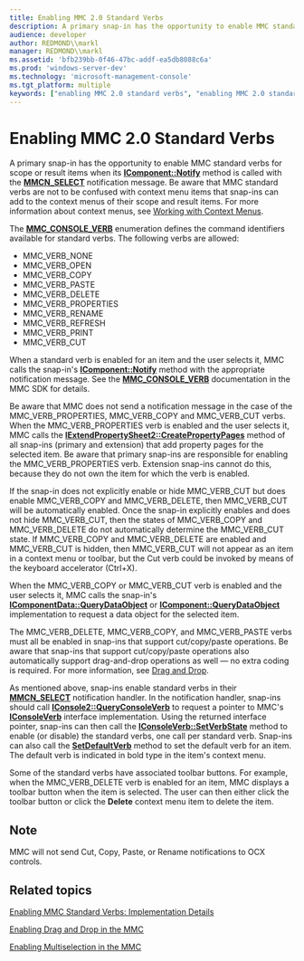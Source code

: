 ```yaml
---
title: Enabling MMC 2.0 Standard Verbs
description: A primary snap-in has the opportunity to enable MMC standard verbs for scope or result items when its IComponent Notify method is called with the MMCN\_SELECT notification message.
audience: developer
author: REDMOND\\markl
manager: REDMOND\\markl
ms.assetid: 'bfb239bb-0f46-47bc-addf-ea5db8088c6a'
ms.prod: 'windows-server-dev'
ms.technology: 'microsoft-management-console'
ms.tgt_platform: multiple
keywords: ["enabling MMC 2.0 standard verbs", "enabling MMC 2.0 standard verbs", "verbs MMC 2.0"]
---
```


# Enabling MMC 2.0 Standard Verbs

A primary snap-in has the opportunity to enable MMC standard verbs for scope or result items when its [**IComponent::Notify**](icomponent-notify.md) method is called with the [**MMCN\_SELECT**](mmcn-select.md) notification message. Be aware that MMC standard verbs are not to be confused with context menu items that snap-ins can add to the context menus of their scope and result items. For more information about context menus, see [Working with Context Menus](working-with-context-menus.md).

The [**MMC\_CONSOLE\_VERB**](mmc-console-verb.md) enumeration defines the command identifiers available for standard verbs. The following verbs are allowed:

-   MMC\_VERB\_NONE
-   MMC\_VERB\_OPEN
-   MMC\_VERB\_COPY
-   MMC\_VERB\_PASTE
-   MMC\_VERB\_DELETE
-   MMC\_VERB\_PROPERTIES
-   MMC\_VERB\_RENAME
-   MMC\_VERB\_REFRESH
-   MMC\_VERB\_PRINT
-   MMC\_VERB\_CUT

When a standard verb is enabled for an item and the user selects it, MMC calls the snap-in's [**IComponent::Notify**](icomponent-notify.md) method with the appropriate notification message. See the [**MMC\_CONSOLE\_VERB**](mmc-console-verb.md) documentation in the MMC SDK for details.

Be aware that MMC does not send a notification message in the case of the MMC\_VERB\_PROPERTIES, MMC\_VERB\_COPY and MMC\_VERB\_CUT verbs. When the MMC\_VERB\_PROPERTIES verb is enabled and the user selects it, MMC calls the [**IExtendPropertySheet2::CreatePropertyPages**](iextendpropertysheet2-createpropertypages.md) method of all snap-ins (primary and extension) that add property pages for the selected item. Be aware that primary snap-ins are responsible for enabling the MMC\_VERB\_PROPERTIES verb. Extension snap-ins cannot do this, because they do not own the item for which the verb is enabled.

If the snap-in does not explicitly enable or hide MMC\_VERB\_CUT but does enable MMC\_VERB\_COPY and MMC\_VERB\_DELETE, then MMC\_VERB\_CUT will be automatically enabled. Once the snap-in explicitly enables and does not hide MMC\_VERB\_CUT, then the states of MMC\_VERB\_COPY and MMC\_VERB\_DELETE do not automatically determine the MMC\_VERB\_CUT state. If MMC\_VERB\_COPY and MMC\_VERB\_DELETE are enabled and MMC\_VERB\_CUT is hidden, then MMC\_VERB\_CUT will not appear as an item in a context menu or toolbar, but the Cut verb could be invoked by means of the keyboard accelerator (Ctrl+X).

When the MMC\_VERB\_COPY or MMC\_VERB\_CUT verb is enabled and the user selects it, MMC calls the snap-in's [**IComponentData::QueryDataObject**](icomponentdata-querydataobject.md) or [**IComponent::QueryDataObject**](icomponent-querydataobject.md) implementation to request a data object for the selected item.

The MMC\_VERB\_DELETE, MMC\_VERB\_COPY, and MMC\_VERB\_PASTE verbs must all be enabled in snap-ins that support cut/copy/paste operations. Be aware that snap-ins that support cut/copy/paste operations also automatically support drag-and-drop operations as well — no extra coding is required. For more information, see [Drag and Drop](drag-and-drop.md).

As mentioned above, snap-ins enable standard verbs in their [**MMCN\_SELECT**](mmcn-select.md) notification handler. In the notification handler, snap-ins should call [**IConsole2::QueryConsoleVerb**](iconsole2-queryconsoleverb.md) to request a pointer to MMC's [**IConsoleVerb**](iconsoleverb.md) interface implementation. Using the returned interface pointer, snap-ins can then call the [**IConsoleVerb::SetVerbState**](iconsoleverb-setverbstate.md) method to enable (or disable) the standard verbs, one call per standard verb. Snap-ins can also call the [**SetDefaultVerb**](iconsoleverb-setdefaultverb.md) method to set the default verb for an item. The default verb is indicated in bold type in the item's context menu.

Some of the standard verbs have associated toolbar buttons. For example, when the MMC\_VERB\_DELETE verb is enabled for an item, MMC displays a toolbar button when the item is selected. The user can then either click the toolbar button or click the **Delete** context menu item to delete the item.

## Note

MMC will not send Cut, Copy, Paste, or Rename notifications to OCX controls.

## Related topics

<dl> <dt>

[Enabling MMC Standard Verbs: Implementation Details](enabling-mmc-standard-verbs-implementation-details.md)
</dt> <dt>

[Enabling Drag and Drop in the MMC](drag-and-drop.md)
</dt> <dt>

[Enabling Multiselection in the MMC](multiselection.md)
</dt> </dl>

 

 




